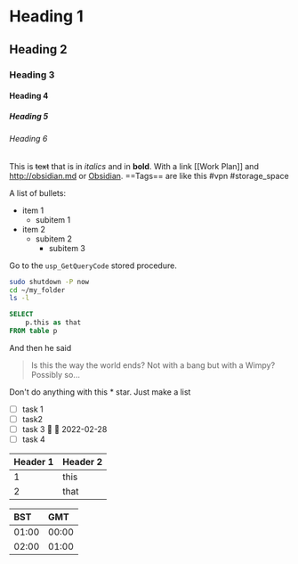 # Heading 1
## Heading 2
### Heading 3
#### Heading 4
##### Heading 5
###### Heading 6

This is ~~text~~ that is in *italics* and in **bold**. With a link [[Work Plan]] and http://obsidian.md or [Obsidian](http://obsidian.md). ==Tags== are like this #vpn #storage_space 

A list of bullets:
- item 1
	- subitem 1
- item 2
	- subitem 2
		- subitem 3

Go to the `usp_GetQueryCode` stored procedure.
```bash
sudo shutdown -P now
cd ~/my_folder
ls -l
```

```sql
SELECT
	p.this as that
FROM table p
```

And then he said
>Is this the way the world ends? Not with a bang but with a Wimpy?
>Possibly so...

Don't do anything with this \* star. Just make a list
- [ ] task 1
- [ ] task2
- [ ] task 3 🔼 📅 2022-02-28
- [ ] task 4 

Header 1 | Header 2
----------|--------
1 | this
2  | that
      

| BST   | GMT   |
|:----- |:----- |
| 01:00 | 00:00 |
| 02:00 | 01:00 |


